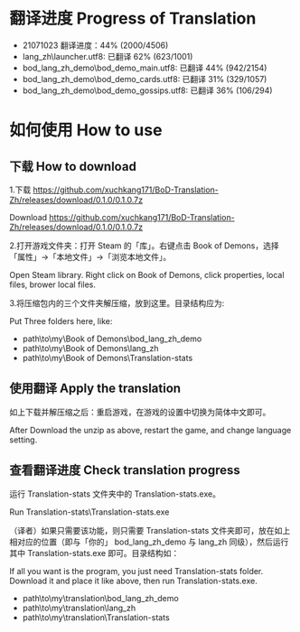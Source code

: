 # 翻译进度 Progress of Translation

* 21071023 翻译进度：44% (2000/4506)
* lang_zh\launcher.utf8: 已翻译 62% (623/1001)
* bod_lang_zh_demo\bod_demo_main.utf8: 已翻译 44% (942/2154)
* bod_lang_zh_demo\bod_demo_cards.utf8: 已翻译 31% (329/1057)
* bod_lang_zh_demo\bod_demo_gossips.utf8: 已翻译 36% (106/294)

# 如何使用 How to use

## 下载 How to download
1.下载 https://github.com/xuchkang171/BoD-Translation-Zh/releases/download/0.1.0/0.1.0.7z

Download https://github.com/xuchkang171/BoD-Translation-Zh/releases/download/0.1.0/0.1.0.7z

2.打开游戏文件夹：打开 Steam 的「库」。右键点击 Book of Demons，选择「属性」->「本地文件」->「浏览本地文件」。

Open Steam library. Right click on Book of Demons, click properties, local files, brower local files.

3.将压缩包内的三个文件夹解压缩，放到这里。目录结构应为:

Put Three folders here, like:

* path\to\my\Book of Demons\bod_lang_zh_demo
* path\to\my\Book of Demons\lang_zh
* path\to\my\Book of Demons\Translation-stats

## 使用翻译 Apply the translation
如上下载并解压缩之后：重启游戏，在游戏的设置中切换为简体中文即可。

After Download the unzip as above, restart the game, and change language setting.

## 查看翻译进度 Check translation progress
运行 Translation-stats 文件夹中的 Translation-stats.exe。

Run Translation-stats\Translation-stats.exe

（译者）如果只需要该功能，则只需要 Translation-stats 文件夹即可，放在如上相对应的位置（即与「你的」 bod_lang_zh_demo 与 lang_zh 同级），然后运行其中 Translation-stats.exe 即可。目录结构如：

If all you want is the program, you just need Translation-stats folder. Download it and place it like above, then run Translation-stats.exe.   

* path\to\my\translation\bod_lang_zh_demo
* path\to\my\translation\lang_zh
* path\to\my\translation\Translation-stats